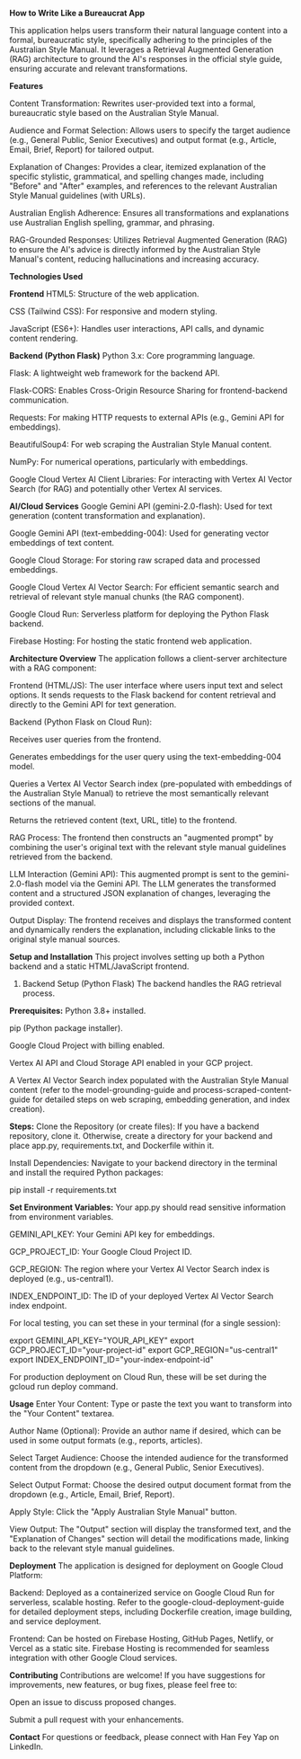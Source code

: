 **How to Write Like a Bureaucrat App**

This application helps users transform their natural language content into a formal, bureaucratic style, specifically adhering to the principles of the Australian Style Manual. It leverages a Retrieval Augmented Generation (RAG) architecture to ground the AI's responses in the official style guide, ensuring accurate and relevant transformations.


**Features**

Content Transformation: Rewrites user-provided text into a formal, bureaucratic style based on the Australian Style Manual.

Audience and Format Selection: Allows users to specify the target audience (e.g., General Public, Senior Executives) and output format (e.g., Article, Email, Brief, Report) for tailored output.

Explanation of Changes: Provides a clear, itemized explanation of the specific stylistic, grammatical, and spelling changes made, including "Before" and "After" examples, and references to the relevant Australian Style Manual guidelines (with URLs).

Australian English Adherence: Ensures all transformations and explanations use Australian English spelling, grammar, and phrasing.

RAG-Grounded Responses: Utilizes Retrieval Augmented Generation (RAG) to ensure the AI's advice is directly informed by the Australian Style Manual's content, reducing hallucinations and increasing accuracy.

**Technologies Used**

**Frontend**
HTML5: Structure of the web application.

CSS (Tailwind CSS): For responsive and modern styling.

JavaScript (ES6+): Handles user interactions, API calls, and dynamic content rendering.

**Backend (Python Flask)**
Python 3.x: Core programming language.

Flask: A lightweight web framework for the backend API.

Flask-CORS: Enables Cross-Origin Resource Sharing for frontend-backend communication.

Requests: For making HTTP requests to external APIs (e.g., Gemini API for embeddings).

BeautifulSoup4: For web scraping the Australian Style Manual content.

NumPy: For numerical operations, particularly with embeddings.

Google Cloud Vertex AI Client Libraries: For interacting with Vertex AI Vector Search (for RAG) and potentially other Vertex AI services.

**AI/Cloud Services**
Google Gemini API (gemini-2.0-flash): Used for text generation (content transformation and explanation).

Google Gemini API (text-embedding-004): Used for generating vector embeddings of text content.

Google Cloud Storage: For storing raw scraped data and processed embeddings.

Google Cloud Vertex AI Vector Search: For efficient semantic search and retrieval of relevant style manual chunks (the RAG component).

Google Cloud Run: Serverless platform for deploying the Python Flask backend.

Firebase Hosting: For hosting the static frontend web application.

**Architecture Overview**
The application follows a client-server architecture with a RAG component:

Frontend (HTML/JS): The user interface where users input text and select options. It sends requests to the Flask backend for content retrieval and directly to the Gemini API for text generation.

Backend (Python Flask on Cloud Run):

Receives user queries from the frontend.

Generates embeddings for the user query using the text-embedding-004 model.

Queries a Vertex AI Vector Search index (pre-populated with embeddings of the Australian Style Manual) to retrieve the most semantically relevant sections of the manual.

Returns the retrieved content (text, URL, title) to the frontend.

RAG Process: The frontend then constructs an "augmented prompt" by combining the user's original text with the relevant style manual guidelines retrieved from the backend.

LLM Interaction (Gemini API): This augmented prompt is sent to the gemini-2.0-flash model via the Gemini API. The LLM generates the transformed content and a structured JSON explanation of changes, leveraging the provided context.

Output Display: The frontend receives and displays the transformed content and dynamically renders the explanation, including clickable links to the original style manual sources.

**Setup and Installation**
This project involves setting up both a Python backend and a static HTML/JavaScript frontend.

1. Backend Setup (Python Flask)
The backend handles the RAG retrieval process.

**Prerequisites:**
Python 3.8+ installed.

pip (Python package installer).

Google Cloud Project with billing enabled.

Vertex AI API and Cloud Storage API enabled in your GCP project.

A Vertex AI Vector Search index populated with the Australian Style Manual content (refer to the model-grounding-guide and process-scraped-content-guide for detailed steps on web scraping, embedding generation, and index creation).

**Steps:**
Clone the Repository (or create files):
If you have a backend repository, clone it. Otherwise, create a directory for your backend and place app.py, requirements.txt, and Dockerfile within it.

Install Dependencies:
Navigate to your backend directory in the terminal and install the required Python packages:

pip install -r requirements.txt

**Set Environment Variables:**
Your app.py should read sensitive information from environment variables.

GEMINI_API_KEY: Your Gemini API key for embeddings.

GCP_PROJECT_ID: Your Google Cloud Project ID.

GCP_REGION: The region where your Vertex AI Vector Search index is deployed (e.g., us-central1).

INDEX_ENDPOINT_ID: The ID of your deployed Vertex AI Vector Search index endpoint.

For local testing, you can set these in your terminal (for a single session):

export GEMINI_API_KEY="YOUR_API_KEY"
export GCP_PROJECT_ID="your-project-id"
export GCP_REGION="us-central1"
export INDEX_ENDPOINT_ID="your-index-endpoint-id"

For production deployment on Cloud Run, these will be set during the gcloud run deploy command.

**Usage**
Enter Your Content: Type or paste the text you want to transform into the "Your Content" textarea.

Author Name (Optional): Provide an author name if desired, which can be used in some output formats (e.g., reports, articles).

Select Target Audience: Choose the intended audience for the transformed content from the dropdown (e.g., General Public, Senior Executives).

Select Output Format: Choose the desired output document format from the dropdown (e.g., Article, Email, Brief, Report).

Apply Style: Click the "Apply Australian Style Manual" button.

View Output: The "Output" section will display the transformed text, and the "Explanation of Changes" section will detail the modifications made, linking back to the relevant style manual guidelines.

**Deployment**
The application is designed for deployment on Google Cloud Platform:

Backend: Deployed as a containerized service on Google Cloud Run for serverless, scalable hosting. Refer to the google-cloud-deployment-guide for detailed deployment steps, including Dockerfile creation, image building, and service deployment.

Frontend: Can be hosted on Firebase Hosting, GitHub Pages, Netlify, or Vercel as a static site. Firebase Hosting is recommended for seamless integration with other Google Cloud services.

**Contributing**
Contributions are welcome! If you have suggestions for improvements, new features, or bug fixes, please feel free to:

Open an issue to discuss proposed changes.

Submit a pull request with your enhancements.

**Contact**
For questions or feedback, please connect with Han Fey Yap on LinkedIn.
